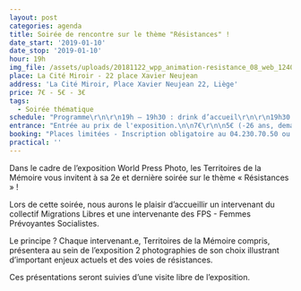 ```yaml
---
layout: post
categories: agenda
title: Soirée de rencontre sur le thème "Résistances" !
date_start: '2019-01-10'
date_stop: '2019-01-10'
hour: 19h
img_file: /assets/uploads/20181122_wpp_animation-resistance_08_web_1240x480.jpg
place: La Cité Miroir - 22 place Xavier Neujean
address: 'La Cité Miroir, Place Xavier Neujean 22, Liège'
price: 7€ - 5€ - 3€
tags:
  - Soirée thématique
schedule: "Programme\r\n\r\n19h – 19h30 : drink d’accueil\r\n\r\n19h30 – 20h30 : présentation des photos par les intervenant∙e∙s\r\n\r\n20h30 – 21h30 : visite libre de l’exposition\r\n\r\n"
entrance: "Entrée au prix de l'exposition.\n\n7€\r\n\n5€ (-26 ans, demandeur d’emploi, groupe (min. 10 pers.), Carte prof, personne handicapée, Citoyen Fondation Cité Miroir, Membre Territoires de la Mémoire)\r\n\n3€ (scolaire, Art.27)"
booking: "Places limitées - Inscription obligatoire au 04.230.70.50 ou par mail à : reservation@citemiroir.be.\r"
practical: ''
---
```

Dans le cadre de l’exposition World Press Photo, les Territoires de la Mémoire vous invitent à sa 2e et dernière soirée sur le thème « Résistances » !

Lors de cette soirée, nous aurons le plaisir d’accueillir un intervenant du collectif Migrations Libres et une intervenante des FPS - Femmes Prévoyantes Socialistes.

Le principe ? Chaque intervenant.e, Territoires de la Mémoire compris, présentera au sein de l’exposition 2 photographies de son choix illustrant d’important enjeux actuels et des voies de résistances.

Ces présentations seront suivies d’une visite libre de l’exposition.

